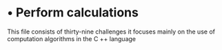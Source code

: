 # • Perform calculations

This file consists of thirty-nine challenges it focuses mainly on the use of computation algorithms in the C ++ language